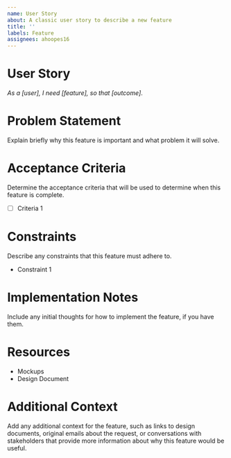 ```yaml
---
name: User Story
about: A classic user story to describe a new feature
title: ''
labels: Feature
assignees: ahoopes16
---
```


# User Story

_As a [user], I need [feature], so that [outcome]_.

# Problem Statement

Explain briefly why this feature is important and what problem it will solve.

# Acceptance Criteria

Determine the acceptance criteria that will be used to determine when this feature is complete.

- [ ] Criteria 1

# Constraints

Describe any constraints that this feature must adhere to.

- Constraint 1

# Implementation Notes

Include any initial thoughts for how to implement the feature, if you have them.

# Resources

- Mockups
- Design Document

# Additional Context

Add any additional context for the feature, such as links to design documents, original emails about the request, or conversations with stakeholders that provide more information about why this feature would be useful.
